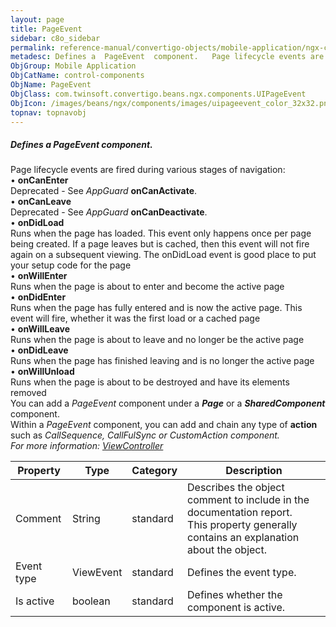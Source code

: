 ```yaml
---
layout: page
title: PageEvent
sidebar: c8o_sidebar
permalink: reference-manual/convertigo-objects/mobile-application/ngx-components/control-components/pageevent/
metadesc: Defines a  PageEvent  component.   Page lifecycle events are fired during various stages of navigation   •  onCanEnter  Deprecated - See  AppGuard   o
ObjGroup: Mobile Application
ObjCatName: control-components
ObjName: PageEvent
ObjClass: com.twinsoft.convertigo.beans.ngx.components.UIPageEvent
ObjIcon: /images/beans/ngx/components/images/uipageevent_color_32x32.png
topnav: topnavobj
---
```

##### Defines a <i>PageEvent</i> component. 

Page lifecycle events are fired during various stages of navigation:<br/> • <b>onCanEnter</b><br>Deprecated - See <i>AppGuard</i> <b>onCanActivate</b>.<br/> • <b>onCanLeave</b><br>Deprecated - See <i>AppGuard</i> <b>onCanDeactivate</b>.<br/> • <b>onDidLoad</b><br>Runs when the page has loaded. This event only happens once per page being created. If a page leaves but is cached, then this event will not fire again on a subsequent viewing. The onDidLoad event is good place to put your setup code for the page<br/> • <b>onWillEnter</b><br>Runs when the page is about to enter and become the active page<br/> • <b>onDidEnter</b><br>Runs when the page has fully entered and is now the active page. This event will fire, whether it was the first load or a cached page<br/> • <b>onWillLeave</b><br>Runs when the page is about to leave and no longer be the active page<br/> • <b>onDidLeave</b><br>Runs when the page has finished leaving and is no longer the active page<br/> • <b>onWillUnload</b><br>Runs when the page is about to be destroyed and have its elements removed<br/> You can add a <i>PageEvent</i> component under a <b><i>Page</i></b> or a <b><i>SharedComponent</i></b> component.<br> Within a <i>PageEvent</i> component, you can add and chain any type of <b>action</b> such as <i>CallSequence<i>, <i>CallFulSync<i> or <i>CustomAction<i> component.<br/>For more information: <a href='https://ionicframework.com/docs/v3/api/navigation/ViewController/' target='_blank'>ViewController</a>   

Property | Type | Category | Description
--- | --- | --- | ---
Comment | String | standard | Describes the object comment to include in the documentation report.<br/>This property generally contains an explanation about the object.
Event type | ViewEvent | standard | Defines the event type.<br/>
Is active | boolean | standard | Defines whether the component is active.<br/>
